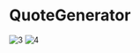 # QuoteGenerator
![3](https://user-images.githubusercontent.com/78691060/182608749-5409dbe8-1a86-4c08-8ebc-8e5b62c9d7a7.png) 
![4](https://user-images.githubusercontent.com/78691060/182608757-cde38920-c32a-4c72-9001-2e3d2556bacc.png)
